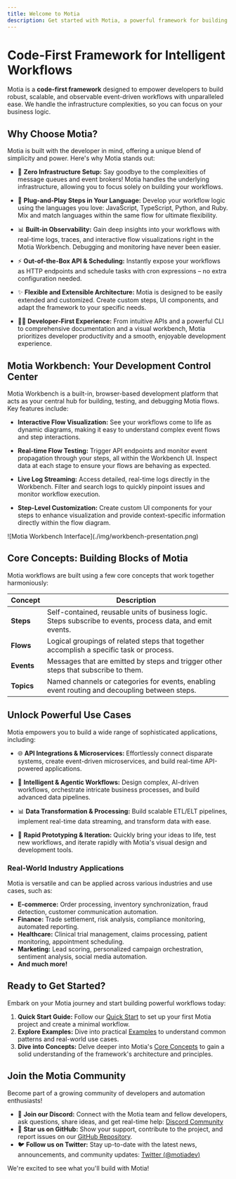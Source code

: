 ```yaml
---
title: Welcome to Motia
description: Get started with Motia, a powerful framework for building event-driven workflows
---
```


# Code-First Framework for Intelligent Workflows

Motia is a **code-first framework** designed to empower developers to build robust, scalable, and observable event-driven workflows with unparalleled ease. We handle the infrastructure complexities, so you can focus on your business logic.

## Why Choose Motia?

Motia is built with the developer in mind, offering a unique blend of simplicity and power. Here's why Motia stands out:

- 🚀 **Zero Infrastructure Setup:** Say goodbye to the complexities of message queues and event brokers! Motia handles the underlying infrastructure, allowing you to focus solely on building your workflows.

- 🔌 **Plug-and-Play Steps in Your Language:**  Develop your workflow logic using the languages you love: JavaScript, TypeScript, Python, and Ruby. Mix and match languages within the same flow for ultimate flexibility.

- 📊 **Built-in Observability:** Gain deep insights into your workflows with real-time logs, traces, and interactive flow visualizations right in the Motia Workbench. Debugging and monitoring have never been easier.

- ⚡ **Out-of-the-Box API & Scheduling:**  Instantly expose your workflows as HTTP endpoints and schedule tasks with cron expressions – no extra configuration needed.

- ✨ **Flexible and Extensible Architecture:**  Motia is designed to be easily extended and customized. Create custom steps, UI components, and adapt the framework to your specific needs.

- 🧑‍💻 **Developer-First Experience:**  From intuitive APIs and a powerful CLI to comprehensive documentation and a visual workbench, Motia prioritizes developer productivity and a smooth, enjoyable development experience.

## Motia Workbench: Your Development Control Center

Motia Workbench is a built-in, browser-based development platform that acts as your central hub for building, testing, and debugging Motia flows. Key features include:

- **Interactive Flow Visualization:**  See your workflows come to life as dynamic diagrams, making it easy to understand complex event flows and step interactions.

- **Real-time Flow Testing:**  Trigger API endpoints and monitor event propagation through your steps, all within the Workbench UI. Inspect data at each stage to ensure your flows are behaving as expected.

- **Live Log Streaming:**  Access detailed, real-time logs directly in the Workbench. Filter and search logs to quickly pinpoint issues and monitor workflow execution.

- **Step-Level Customization:**  Create custom UI components for your steps to enhance visualization and provide context-specific information directly within the flow diagram.

<div className="my-8">
  ![Motia Workbench Interface](./img/workbench-presentation.png)
</div>

## Core Concepts: Building Blocks of Motia

Motia workflows are built using a few core concepts that work together harmoniously:

| Concept    | Description                                                                                                |
| ---------- | ---------------------------------------------------------------------------------------------------------- |
| **Steps**  | Self-contained, reusable units of business logic. Steps subscribe to events, process data, and emit events. |
| **Flows**  | Logical groupings of related steps that together accomplish a specific task or process.                     |
| **Events** | Messages that are emitted by steps and trigger other steps that subscribe to them.                          |
| **Topics** | Named channels or categories for events, enabling event routing and decoupling between steps.              |

## Unlock Powerful Use Cases

Motia empowers you to build a wide range of sophisticated applications, including:

- 🌐 **API Integrations & Microservices:**  Effortlessly connect disparate systems, create event-driven microservices, and build real-time API-powered applications.

- 🤖 **Intelligent & Agentic Workflows:**  Design complex, AI-driven workflows, orchestrate intricate business processes, and build advanced data pipelines.

- 📊 **Data Transformation & Processing:**  Build scalable ETL/ELT pipelines, implement real-time data streaming, and transform data with ease.

- 🚀 **Rapid Prototyping & Iteration:**  Quickly bring your ideas to life, test new workflows, and iterate rapidly with Motia's visual design and development tools.

### Real-World Industry Applications

Motia is versatile and can be applied across various industries and use cases, such as:

- **E-commerce:** Order processing, inventory synchronization, fraud detection, customer communication automation.
- **Finance:** Trade settlement, risk analysis, compliance monitoring, automated reporting.
- **Healthcare:** Clinical trial management, claims processing, patient monitoring, appointment scheduling.
- **Marketing:** Lead scoring, personalized campaign orchestration, sentiment analysis, social media automation.
- **And much more!**

## Ready to Get Started?

Embark on your Motia journey and start building powerful workflows today:

1.  **Quick Start Guide:** Follow our [Quick Start](/docs/getting-started/quick-start) to set up your first Motia project and create a minimal workflow.
2.  **Explore Examples:** Dive into practical [Examples](/docs/examples) to understand common patterns and real-world use cases.
3.  **Dive into Concepts:**  Delve deeper into Motia's [Core Concepts](/docs/concepts) to gain a solid understanding of the framework's architecture and principles.

## Join the Motia Community

Become part of a growing community of developers and automation enthusiasts!

- 💬 **Join our Discord:**  Connect with the Motia team and fellow developers, ask questions, share ideas, and get real-time help: [Discord Community](https://discord.gg/nJFfsH5d6v)
- 🐙 **Star us on GitHub:** Show your support, contribute to the project, and report issues on our [GitHub Repository](https://github.com/motiadev/motia).
- 🐦 **Follow us on Twitter:** Stay up-to-date with the latest news, announcements, and community updates: [Twitter (@motiadev)](https://twitter.com/motiadev)

We're excited to see what you'll build with Motia!